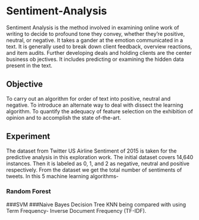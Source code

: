 # Sentiment-Analysis


Sentiment Analysis is the method involved in examining online work of writing to decide to profound tone they convey, whether they’re positive, neutral, or negative. It takes a gander at the emotion communicated in a text. It is generally used to break down client feedback, overview reactions, and item audits. Further developing deals and holding clients are the center business ob jectives. It includes predicting or examining the hidden data present in the text.

## Objective
To carry out an algorithm for order of text into positive, neutral and negative. To introduce an alternate way to deal with dissect the learning algorithm. To quantify the adequacy of feature selection on the exhibition of opinion and to accomplish the state of-the-art.


## Experiment
The dataset from Twitter US Airline Sentiment of 2015 is taken for the predictive analysis in this exploration work. The initial dataset covers 14,640 instances. Then it is labeled as 0, 1, and 2 as negative, neutral and positive respectively. From the dataset we get the total number of sentiments of tweets. In this 5 machine learning algorithms- 
### Random Forest 
###SVM 
###Naive Bayes 
Decision Tree 
KNN being compared with using Term Frequency- Inverse Document Frequency (TF-IDF).
